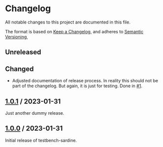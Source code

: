 # Changelog

All notable changes to this project are documented in this file.

The format is based on [Keep a Changelog](https://keepachangelog.com/en/1.1.0),
and adheres to [Semantic Versioning](https://semver.org/spec/v2.0.0),

## Unreleased

## Changed

- Adjusted documentation of release process. In reality this should not be part
  of the changelog. But again, it is just for testing. Done in
  [#1](https://github.com/trallnag/testbench-sardine/pull/1).

## [1.0.1](https://github.com/trallnag/kubestatus2cloudwatch/compare/v1.0.0...v1.0.1) / 2023-01-31

Just another dummy release.

## [1.0.0](https://github.com/trallnag/kubestatus2cloudwatch/compare/d18895532f92ae72c289176337cbf438f4ae4d1f...v1.0.0) / 2023-01-31

Initial release of testbench-sardine.
